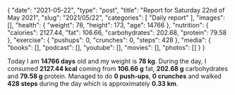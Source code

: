 {
    "date": "2021-05-22",
    "type": "post",
    "title": "Report for Saturday 22nd of May 2021",
    "slug": "2021\/05\/22",
    "categories": [
        "Daily report"
    ],
    "images": [],
    "health": {
        "weight": 78,
        "height": 173,
        "age": 14766
    },
    "nutrition": {
        "calories": 2127.44,
        "fat": 106.66,
        "carbohydrates": 202.68,
        "protein": 79.58
    },
    "exercise": {
        "pushups": 0,
        "crunches": 0,
        "steps": 428
    },
    "media": {
        "books": [],
        "podcast": [],
        "youtube": [],
        "movies": [],
        "photos": []
    }
}

Today I am <strong>14766 days</strong> old and my weight is <strong>78 kg</strong>. During the day, I consumed <strong>2127.44 kcal</strong> coming from <strong>106.66 g</strong> fat, <strong>202.68 g</strong> carbohydrates and <strong>79.58 g</strong> protein. Managed to do <strong>0 push-ups</strong>, <strong>0 crunches</strong> and walked <strong>428 steps</strong> during the day which is approximately <strong>0.33 km</strong>.